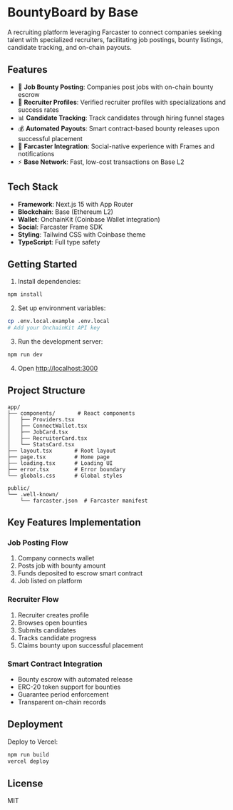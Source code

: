 # BountyBoard by Base

A recruiting platform leveraging Farcaster to connect companies seeking talent with specialized recruiters, facilitating job postings, bounty listings, candidate tracking, and on-chain payouts.

## Features

- 🎯 **Job Bounty Posting**: Companies post jobs with on-chain bounty escrow
- 👥 **Recruiter Profiles**: Verified recruiter profiles with specializations and success rates
- 📊 **Candidate Tracking**: Track candidates through hiring funnel stages
- 💰 **Automated Payouts**: Smart contract-based bounty releases upon successful placement
- 🔗 **Farcaster Integration**: Social-native experience with Frames and notifications
- ⚡ **Base Network**: Fast, low-cost transactions on Base L2

## Tech Stack

- **Framework**: Next.js 15 with App Router
- **Blockchain**: Base (Ethereum L2)
- **Wallet**: OnchainKit (Coinbase Wallet integration)
- **Social**: Farcaster Frame SDK
- **Styling**: Tailwind CSS with Coinbase theme
- **TypeScript**: Full type safety

## Getting Started

1. Install dependencies:
```bash
npm install
```

2. Set up environment variables:
```bash
cp .env.local.example .env.local
# Add your OnchainKit API key
```

3. Run the development server:
```bash
npm run dev
```

4. Open [http://localhost:3000](http://localhost:3000)

## Project Structure

```
app/
├── components/       # React components
│   ├── Providers.tsx
│   ├── ConnectWallet.tsx
│   ├── JobCard.tsx
│   ├── RecruiterCard.tsx
│   └── StatsCard.tsx
├── layout.tsx       # Root layout
├── page.tsx         # Home page
├── loading.tsx      # Loading UI
├── error.tsx        # Error boundary
└── globals.css      # Global styles

public/
└── .well-known/
    └── farcaster.json  # Farcaster manifest
```

## Key Features Implementation

### Job Posting Flow
1. Company connects wallet
2. Posts job with bounty amount
3. Funds deposited to escrow smart contract
4. Job listed on platform

### Recruiter Flow
1. Recruiter creates profile
2. Browses open bounties
3. Submits candidates
4. Tracks candidate progress
5. Claims bounty upon successful placement

### Smart Contract Integration
- Bounty escrow with automated release
- ERC-20 token support for bounties
- Guarantee period enforcement
- Transparent on-chain records

## Deployment

Deploy to Vercel:

```bash
npm run build
vercel deploy
```

## License

MIT
